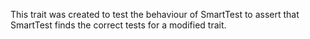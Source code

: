 This trait was created to test the behaviour of SmartTest to assert that SmartTest finds the correct tests for a modified trait.